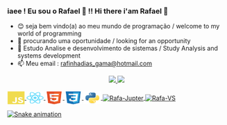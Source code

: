 ### iaee ! Eu sou o Rafael 👋 !! Hi there i'am Rafael 👋


- 😊 seja bem vindo(a) ao meu mundo de programação / welcome to my world of programming
- 🔭 procurando uma oportunidade / looking for an opportunity
- 🌱 Estudo Analise e desenvolvimento de sistemas / Study Analysis and systems development
- 📫 Meu email : rafinhadias_gama@hotmail.com

<div align="center">
  <a href="https://github.com/Rafinhagama">
  <img height="180em" src="https://github-readme-stats.vercel.app/api?username=Rafinhagama&show_icons=true&theme=dark&include_all_commits=true&count_private=true"/>
  <img height="180em" src="https://github-readme-stats.vercel.app/api/top-langs/?username=Rafinhagama&layout=compact&langs_count=7&theme=dark">
</div>

</div>
<div style="display: inline_block"><br>
  <img align="center" alt="Rafa-Js" height="30" width="40" src="https://raw.githubusercontent.com/devicons/devicon/master/icons/javascript/javascript-plain.svg">
  <img align="center" alt="Rafa-React" height="30" width="40" src="https://raw.githubusercontent.com/devicons/devicon/master/icons/react/react-original.svg">
  <img align="center" alt="Rafa-HTML" height="30" width="40" src="https://raw.githubusercontent.com/devicons/devicon/master/icons/html5/html5-original.svg">
  <img align="center" alt="Rafa-CSS" height="30" width="40" src="https://raw.githubusercontent.com/devicons/devicon/master/icons/css3/css3-original.svg">
  <img align="center" alt="Rafa-Python" height="30" width="40" src="https://raw.githubusercontent.com/devicons/devicon/master/icons/python/python-original.svg">
  <img align="center" alt="Rafa-Jupter" height="30" width="40"src="https://cdn.jsdelivr.net/gh/devicons/devicon/icons/jupyter/jupyter-original-wordmark.svg" />
  <img align="center" alt="Rafa-VS"height="30" width="40"src="https://cdn.jsdelivr.net/gh/devicons/devicon/icons/vscode/vscode-original.svg" />
          
          
  ![Snake animation](https://github.com/rafinhagama/rafinhagama/blob/output/github-contribution-grid-snake.svg)
</div>
